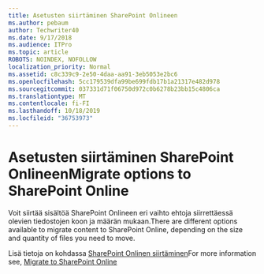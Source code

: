 ```yaml
---
title: Asetusten siirtäminen SharePoint Onlineen
ms.author: pebaum
author: Techwriter40
ms.date: 9/17/2018
ms.audience: ITPro
ms.topic: article
ROBOTS: NOINDEX, NOFOLLOW
localization_priority: Normal
ms.assetid: c8c339c9-2e50-4daa-aa91-3eb5053e2bc6
ms.openlocfilehash: 5cc179539dfa99be699fdb17b1a21317e482d978
ms.sourcegitcommit: 037331d71f06750d972c0b6278b23bb15c4806ca
ms.translationtype: MT
ms.contentlocale: fi-FI
ms.lasthandoff: 10/18/2019
ms.locfileid: "36753973"
---
```

# <a name="migrate-options-to-sharepoint-online"></a><span data-ttu-id="8efce-102">Asetusten siirtäminen SharePoint Onlineen</span><span class="sxs-lookup"><span data-stu-id="8efce-102">Migrate options to SharePoint Online</span></span>

<span data-ttu-id="8efce-103">Voit siirtää sisältöä SharePoint Onlineen eri vaihto ehtoja siirrettäessä olevien tiedostojen koon ja määrän mukaan.</span><span class="sxs-lookup"><span data-stu-id="8efce-103">There are different options available to migrate content to SharePoint Online, depending on the size and quantity of files you need to move.</span></span>
  
<span data-ttu-id="8efce-104">Lisä tietoja on kohdassa [SharePoint Onlinen siirtäminen](https://go.microsoft.com/fwlink/?linkid-2022029)</span><span class="sxs-lookup"><span data-stu-id="8efce-104">For more information see, [Migrate to SharePoint Online](https://go.microsoft.com/fwlink/?linkid-2022029)</span></span>
  


